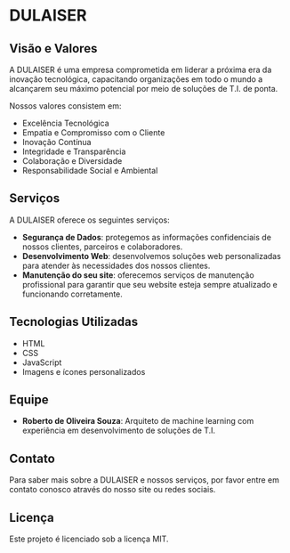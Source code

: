 # DULAISER

## Visão e Valores

A DULAISER é uma empresa comprometida em liderar a próxima era da inovação tecnológica, capacitando organizações em todo o mundo a alcançarem seu máximo potencial por meio de soluções de T.I. de ponta.

Nossos valores consistem em:

* Excelência Tecnológica
* Empatia e Compromisso com o Cliente
* Inovação Contínua
* Integridade e Transparência
* Colaboração e Diversidade
* Responsabilidade Social e Ambiental

## Serviços

A DULAISER oferece os seguintes serviços:

* **Segurança de Dados**: protegemos as informações confidenciais de nossos clientes, parceiros e colaboradores.
* **Desenvolvimento Web**: desenvolvemos soluções web personalizadas para atender às necessidades dos nossos clientes.
* **Manutenção do seu site**: oferecemos serviços de manutenção profissional para garantir que seu website esteja sempre atualizado e funcionando corretamente.

## Tecnologias Utilizadas

* HTML
* CSS
* JavaScript
* Imagens e ícones personalizados

## Equipe

* **Roberto de Oliveira Souza**: Arquiteto de machine learning com experiência em desenvolvimento de soluções de T.I.

## Contato

Para saber mais sobre a DULAISER e nossos serviços, por favor entre em contato conosco através do nosso site ou redes sociais.

## Licença

Este projeto é licenciado sob a licença MIT.